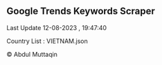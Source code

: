 

## Google Trends Keywords Scraper 
 
Last Update 12-08-2023 , 19:47:40

Country List :
VIETNAM.json



© Abdul Muttaqin 
